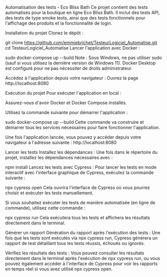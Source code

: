 Automatisation des tests - Eco Bliss Bath
Ce projet contient des tests automatisés pour la boutique en ligne Eco Bliss Bath. Il inclut des tests API, des tests de type smoke tests, ainsi que des tests fonctionnels pour l'affichage des produits et la fonctionnalité de login.

Installation du projet
Clonez le dépôt :


git clone https://github.com/emmiebrichet/TesteurLogiciel_Automatise.git
cd TesteurLogiciel_Automatise
Lancer l'application avec Docker :


sudo docker-compose up --build
Note : Sous Windows, ne pas utiliser sudo (sauf si vous utilisez la dernière version de Windows 11).
Docker Desktop est configuré pour ne pas nécessiter de droits administrateur.

Accédez à l'application depuis votre navigateur :
Ouvrez la page http://localhost:8080

Exécution du projet
Pour exécuter l'application en local :

Assurez-vous d'avoir Docker et Docker Compose installés.

Utilisez la commande suivante pour démarrer l'application :


sudo docker-compose up --build
Cette commande va construire et démarrer tous les services nécessaires pour faire fonctionner l'application.

Une fois l'application lancée, vous pouvez y accéder depuis votre navigateur à l'adresse suivante :
http://localhost:8080

Lancer les tests
Installez les dépendances : Une fois dans le répertoire du projet, installez les dépendances nécessaires avec :


npm install
Lancez les tests avec Cypress : Pour lancer les tests en mode interactif avec l'interface graphique de Cypress, exécutez la commande suivante :


npx cypress open
Cela ouvrira l'interface de Cypress où vous pourrez choisir et exécuter les tests manuellement.

Si vous souhaitez exécuter les tests de manière automatisée (en ligne de commande), utilisez cette commande :


npx cypress run
Cela exécutera tous les tests et affichera les résultats directement dans le terminal.

Générer un rapport
Génération du rapport après l'exécution des tests : Une fois que les tests sont exécutés via npx cypress run, Cypress générera un rapport de test détaillant tous les tests réussis, échoués ou ignorés.

Vérifiez les résultats des tests : Vous pouvez consulter les résultats directement dans le terminal après l'exécution de npx cypress run, ou vous pouvez également accéder à l'interface de Cypress pour voir les rapports en temps réel si vous avez utilisé npx cypress open.
